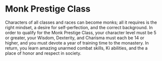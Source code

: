 # Monk Prestige Class

Characters of all classes and races can become monks; all it requires is the right mindset, a desire for self-perfection, and the correct background.  In order to qualify for the Monk Prestige Class, your character level must be 5 or greater, your Wisdom, Dexterity, and Charisma must each be 14 or higher, and you must devote a year of training time to the monastery.  In return, you learn amazing unarmed combat skills, Ki abilities, and the a place of honor and respect in society.


